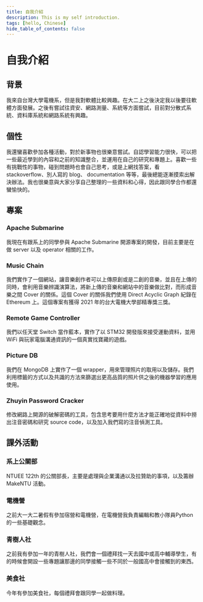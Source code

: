 ```yaml
---
title: 自我介紹
description: This is my self introduction.
tags: [hello, Chinese]
hide_table_of_contents: false
---
```


# 自我介紹

## 背景
我來自台灣大學電機系，但是我對軟體比較興趣。在大二上之後決定我以後要往軟體方面發展。之後有嘗試往資安、網路測量、系統等方面嘗試，目前對分散式系統、資料庫系統和網路系統有興趣。

## 個性
我還蠻喜歡參加各種活動，對於新事物也很樂意嘗試。自認學習能力很快，可以把一些最近學到的內容和之前的知識整合，並運用在自己的研究和專題上。喜歡一些有挑戰性的事物，碰到問題時也會自己思考，或是上網找答案，看 stackoverflow、別人寫的 blog、 documentation 等等，最後總能逐漸摸索出解決辦法。我也很樂意與大家分享自己整理的一些資料和心得，因此跟同學合作都還蠻愉快的。

## 專案

### Apache Submarine
我現在有跟系上的同學參與 Apache Submarine 開源專案的開發，目前主要是在做 server 以及 operator 相關的工作。

### Music Chain
我們實作了一個網站，讓音樂創作者可以上傳原創或是二創的音樂，並且在上傳的同時，會利用音樂辨識演算法，將新上傳的音樂和網站中的音樂做比對，而形成音樂之間 Cover 的關係。這個 Cover 的關係我們使用 Direct Acyclic Graph 紀錄在 Ethereum 上。這個專案有獲得 2021 年的台大電機大學部精專獎三獎。

### Remote Game Controller
我們以任天堂 Switch 當作藍本，實作了以 STM32 開發版來接受運動資料，並用 WiFi 與玩家電腦溝通資訊的一個真實找寶藏的遊戲。

### Picture DB
我們在 MongoDB 上實作了一個 wrapper，用來管理照片的取用以及儲存。我們利用標籤的方式以及共識的方法來篩選出更高品質的照片供之後的機器學習的應用使用。 

### Zhuyin Password Cracker
修改網路上開源的破解密碼的工具，包含思考要用什麼方法才能正確地從資料中撈出注音密碼和研究 source code，以及加入我們寫的注音偵測工具。

## 課外活動

### 系上公關部
NTUEE 122th 的公關部長，主要是處理與企業溝通以及拉贊助的事項，以及籌辦 MakeNTU 活動。

### 電機營
之前大一大二暑假有參加宿營和電機營，在電機營我負責編輯和教小隊員Python的一些基礎觀念。

### 青樹人社
之前我有參加一年的青樹人社，我們會一個禮拜找一天去國中或高中輔導學生，有的時候會開設一些專題讓那邊的同學接觸一些不同於一般國高中會接觸到的東西。

### 美食社
今年有參加美食社，每個禮拜會跟同學一起做料理。
<!--truncate-->
